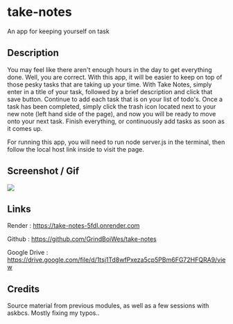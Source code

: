 # take-notes
An app for keeping yourself on task

## Description
You may feel like there aren't enough hours in the day to get everything done. Well, you are correct. With this app, it will be easier to keep on top of those pesky tasks that are taking up your time. With Take Notes, simply enter in a title of your task, followed by a brief description and click that save button. Continue to add each task that is on your list of todo's. Once a task has been completed, simply click the trash icon located next to your new note (left hand side of the page), and now you will be ready to move onto your next task. Finish everything, or continuously add tasks as soon as it comes up.

For running this app, you will need to run node server.js in the terminal, then follow the local host link inside to visit the page.

## Screenshot / Gif

<img src = "./public/assets/images/expressjs.gif">

## Links

Render : https://take-notes-5fdl.onrender.com

Github : https://github.com/GrindBoiWes/take-notes

Google Drive : https://drive.google.com/file/d/1tsj1Td8wfPxeza5cp5PBm6FG72HFQRA9/view

## Credits
Source material from previous modules, as well as a few sessions with askbcs. Mostly fixing my typos..